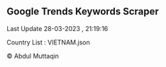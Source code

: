 

## Google Trends Keywords Scraper 
 
Last Update 28-03-2023 , 21:19:16

Country List :
VIETNAM.json



© Abdul Muttaqin 
